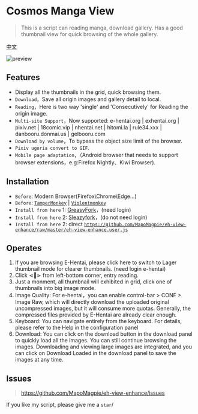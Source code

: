 # Cosmos Manga View
> This is a script can reading manga, download gallery. Has a good thumbnail view for quick browsing of the whole gallery.

[中文](https://github.com/MapoMagpie/eh-view-enhance/blob/master/README_CN.md)

![preview](.assets/eh-view-enhance-showcase3.avif "预览")

## Features

- Display all the thumbnails in the grid, quick browsing them.
- `Download`，Save all origin images and gallery detail to local.
- `Reading`，Here is two way 'single' and 'Consecutively' for Reading the origin image.
- `Multi-site Support`，Now supported: e-hentai.org | exhentai.org | pixiv.net | 18comic.vip | nhentai.net | hitomi.la | rule34.xxx | danbooru.donmai.us | gelbooru.com
- `Download by volume`，To bypass the object size limit of the browser.
- `Pixiv ugoria convert to GIF`.
- `Mobile page adaptation`，（Android browser that needs to support browser extensions，e.g:Firefox Nightly、Kiwi Browser).

## Installation

- `Before`: Modern Browser(Firefox\Chrome\Edge...)
- `Before`: [`TamperMonkey`](https://www.tampermonkey.net/) | [`Violentmonkey`](https://violentmonkey.github.io/)
- `Install from here` 1: [GreasyFork](https://greasyfork.org/en/scripts/397848-e-hentai-view-enhance)，(need login)
- `Install from here` 2: [Sleazyfork](https://sleazyfork.org/en/scripts/397848-e-hentai-view-enhance)，(do not need login)
- `Install from here` 2: direct [`https://github.com/MapoMagpie/eh-view-enhance/raw/master/eh-view-enhance.user.js`](https://github.com/MapoMagpie/eh-view-enhance/raw/master/eh-view-enhance.user.js)

## Operates

1. If you are browsing E-Hentai, please click here to switch to Lager thumbnail mode for clearer thumbnails. (need login e-hentai)
2. Click ⋖📖⋗ from left-bottom corner, entry reading.
3. Just a monment, all thumbnail will exhibited in grid, click one of thumbnails into big image mode.
4. Image Quality: For e-hentai，you can enable control-bar > CONF > Image Raw, which will directly download the uploaded original uncompressed images, but it will consume more quotas. Generally, the compressed files provided by E-Hentai are already clear enough.
5. Keyboard: You can navigate entirely from the keyboard. For details, please refer to the Help in the configuration panel
6. Download: You can click on the download button in the download panel to quickly load all the images. You can still continue browsing the images. Downloading and viewing large images are integrated, and you can click on Download Loaded in the download panel to save the images at any time.

## Issues

> https://github.com/MapoMagpie/eh-view-enhance/issues

If you like my script, please give me a `star`/
